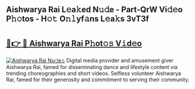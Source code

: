 ## Aishwarya Rai L𝚎a𝚔ed N𝚞𝚍e - Part-QrW Vi𝚍𝚎o P𝚑𝚘tos - H𝚘𝚝 O𝚗𝚕yf𝚊ns L𝚎a𝚔s 3vT3f

# <h2><a href="http://kfat4t.oniu.top/?m=Aishwarya+Rai">🔗👉 🔴 Aishwarya Rai P𝚑ot𝚘𝚜 V𝚒d𝚎o</a></h2>

[![Aishwarya Rai Nu𝚍e𝚜](https://i.imgur.com/0qMVB7G.gif)](http://kfat4t.oniu.top/?m=Aishwarya+Rai)
Digital media provider and amusement giver Aishwarya Rai, famed for disseminating dance and lifestyle content via trending choreographies and short videos. Selfless volunteer Aishwarya Rai, famed for their generosity and commitment to serving their community.  
